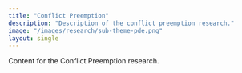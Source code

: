 ```yaml
---
title: "Conflict Preemption"
description: "Description of the conflict preemption research."
image: "/images/research/sub-theme-pde.png"
layout: single
---
```

Content for the Conflict Preemption research.
